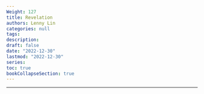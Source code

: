 ```yaml
---
Weight: 127
title: Revelation
authors: Lenny Lin
categories: null
tags: 
description: 
draft: false
date: "2022-12-30"
lastmod: "2022-12-30"
series:
toc: true
bookCollapseSection: true
---
```



<!--more-->

---




